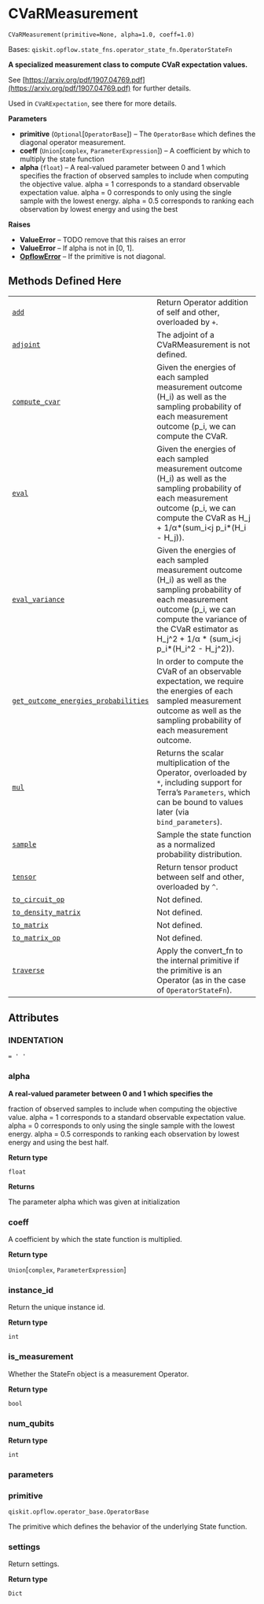 # CVaRMeasurement

<span id="undefined" />

`CVaRMeasurement(primitive=None, alpha=1.0, coeff=1.0)`

Bases: `qiskit.opflow.state_fns.operator_state_fn.OperatorStateFn`

**A specialized measurement class to compute CVaR expectation values.**

See [https://arxiv.org/pdf/1907.04769.pdf](https://arxiv.org/pdf/1907.04769.pdf) for further details.

Used in `CVaRExpectation`, see there for more details.

**Parameters**

*   **primitive** (`Optional`\[`OperatorBase`]) – The `OperatorBase` which defines the diagonal operator measurement.
*   **coeff** (`Union`\[`complex`, `ParameterExpression`]) – A coefficient by which to multiply the state function
*   **alpha** (`float`) – A real-valued parameter between 0 and 1 which specifies the fraction of observed samples to include when computing the objective value. alpha = 1 corresponds to a standard observable expectation value. alpha = 0 corresponds to only using the single sample with the lowest energy. alpha = 0.5 corresponds to ranking each observation by lowest energy and using the best

**Raises**

*   **ValueError** – TODO remove that this raises an error
*   **ValueError** – If alpha is not in \[0, 1].
*   [**OpflowError**](qiskit.opflow.OpflowError#qiskit.opflow.OpflowError "qiskit.opflow.OpflowError") – If the primitive is not diagonal.

## Methods Defined Here

|                                                                                                                                                                                                                                                                            |                                                                                                                                                                                                                                                |
| -------------------------------------------------------------------------------------------------------------------------------------------------------------------------------------------------------------------------------------------------------------------------- | ---------------------------------------------------------------------------------------------------------------------------------------------------------------------------------------------------------------------------------------------- |
| [`add`](qiskit.opflow.state_fns.CVaRMeasurement.add#qiskit.opflow.state_fns.CVaRMeasurement.add "qiskit.opflow.state_fns.CVaRMeasurement.add")                                                                                                                             | Return Operator addition of self and other, overloaded by `+`.                                                                                                                                                                                 |
| [`adjoint`](qiskit.opflow.state_fns.CVaRMeasurement.adjoint#qiskit.opflow.state_fns.CVaRMeasurement.adjoint "qiskit.opflow.state_fns.CVaRMeasurement.adjoint")                                                                                                             | The adjoint of a CVaRMeasurement is not defined.                                                                                                                                                                                               |
| [`compute_cvar`](qiskit.opflow.state_fns.CVaRMeasurement.compute_cvar#qiskit.opflow.state_fns.CVaRMeasurement.compute_cvar "qiskit.opflow.state_fns.CVaRMeasurement.compute_cvar")                                                                                         | Given the energies of each sampled measurement outcome (H\_i) as well as the sampling probability of each measurement outcome (p\_i, we can compute the CVaR.                                                                                  |
| [`eval`](qiskit.opflow.state_fns.CVaRMeasurement.eval#qiskit.opflow.state_fns.CVaRMeasurement.eval "qiskit.opflow.state_fns.CVaRMeasurement.eval")                                                                                                                         | Given the energies of each sampled measurement outcome (H\_i) as well as the sampling probability of each measurement outcome (p\_i, we can compute the CVaR as H\_j + 1/α\*(sum\_i\<j p\_i\*(H\_i - H\_j)).                                   |
| [`eval_variance`](qiskit.opflow.state_fns.CVaRMeasurement.eval_variance#qiskit.opflow.state_fns.CVaRMeasurement.eval_variance "qiskit.opflow.state_fns.CVaRMeasurement.eval_variance")                                                                                     | Given the energies of each sampled measurement outcome (H\_i) as well as the sampling probability of each measurement outcome (p\_i, we can compute the variance of the CVaR estimator as H\_j^2 + 1/α \* (sum\_i\<j p\_i\*(H\_i^2 - H\_j^2)). |
| [`get_outcome_energies_probabilities`](qiskit.opflow.state_fns.CVaRMeasurement.get_outcome_energies_probabilities#qiskit.opflow.state_fns.CVaRMeasurement.get_outcome_energies_probabilities "qiskit.opflow.state_fns.CVaRMeasurement.get_outcome_energies_probabilities") | In order to compute the CVaR of an observable expectation, we require the energies of each sampled measurement outcome as well as the sampling probability of each measurement outcome.                                                        |
| [`mul`](qiskit.opflow.state_fns.CVaRMeasurement.mul#qiskit.opflow.state_fns.CVaRMeasurement.mul "qiskit.opflow.state_fns.CVaRMeasurement.mul")                                                                                                                             | Returns the scalar multiplication of the Operator, overloaded by `*`, including support for Terra’s `Parameters`, which can be bound to values later (via `bind_parameters`).                                                                  |
| [`sample`](qiskit.opflow.state_fns.CVaRMeasurement.sample#qiskit.opflow.state_fns.CVaRMeasurement.sample "qiskit.opflow.state_fns.CVaRMeasurement.sample")                                                                                                                 | Sample the state function as a normalized probability distribution.                                                                                                                                                                            |
| [`tensor`](qiskit.opflow.state_fns.CVaRMeasurement.tensor#qiskit.opflow.state_fns.CVaRMeasurement.tensor "qiskit.opflow.state_fns.CVaRMeasurement.tensor")                                                                                                                 | Return tensor product between self and other, overloaded by `^`.                                                                                                                                                                               |
| [`to_circuit_op`](qiskit.opflow.state_fns.CVaRMeasurement.to_circuit_op#qiskit.opflow.state_fns.CVaRMeasurement.to_circuit_op "qiskit.opflow.state_fns.CVaRMeasurement.to_circuit_op")                                                                                     | Not defined.                                                                                                                                                                                                                                   |
| [`to_density_matrix`](qiskit.opflow.state_fns.CVaRMeasurement.to_density_matrix#qiskit.opflow.state_fns.CVaRMeasurement.to_density_matrix "qiskit.opflow.state_fns.CVaRMeasurement.to_density_matrix")                                                                     | Not defined.                                                                                                                                                                                                                                   |
| [`to_matrix`](qiskit.opflow.state_fns.CVaRMeasurement.to_matrix#qiskit.opflow.state_fns.CVaRMeasurement.to_matrix "qiskit.opflow.state_fns.CVaRMeasurement.to_matrix")                                                                                                     | Not defined.                                                                                                                                                                                                                                   |
| [`to_matrix_op`](qiskit.opflow.state_fns.CVaRMeasurement.to_matrix_op#qiskit.opflow.state_fns.CVaRMeasurement.to_matrix_op "qiskit.opflow.state_fns.CVaRMeasurement.to_matrix_op")                                                                                         | Not defined.                                                                                                                                                                                                                                   |
| [`traverse`](qiskit.opflow.state_fns.CVaRMeasurement.traverse#qiskit.opflow.state_fns.CVaRMeasurement.traverse "qiskit.opflow.state_fns.CVaRMeasurement.traverse")                                                                                                         | Apply the convert\_fn to the internal primitive if the primitive is an Operator (as in the case of `OperatorStateFn`).                                                                                                                         |

## Attributes

<span id="undefined" />

### INDENTATION

`= ' '`

<span id="undefined" />

### alpha

**A real-valued parameter between 0 and 1 which specifies the**

fraction of observed samples to include when computing the objective value. alpha = 1 corresponds to a standard observable expectation value. alpha = 0 corresponds to only using the single sample with the lowest energy. alpha = 0.5 corresponds to ranking each observation by lowest energy and using the best half.

**Return type**

`float`

**Returns**

The parameter alpha which was given at initialization

<span id="undefined" />

### coeff

A coefficient by which the state function is multiplied.

**Return type**

`Union`\[`complex`, `ParameterExpression`]

<span id="undefined" />

### instance\_id

Return the unique instance id.

**Return type**

`int`

<span id="undefined" />

### is\_measurement

Whether the StateFn object is a measurement Operator.

**Return type**

`bool`

<span id="undefined" />

### num\_qubits

**Return type**

`int`

<span id="undefined" />

### parameters

<span id="undefined" />

### primitive

`qiskit.opflow.operator_base.OperatorBase`

The primitive which defines the behavior of the underlying State function.

<span id="undefined" />

### settings

Return settings.

**Return type**

`Dict`
